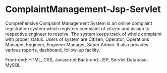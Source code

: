 # ComplaintManagement-Jsp-Servlet

Comprehensive Complaint Management System is an online complaint registration system which registers complaint of citizen and assign to respective engineer to resolve. The system keeps track of whole complaint with proper status. Users of system are Citizen,  Operator, Operations Manager, Engineer, Engineer Manager, Super Admin. It also provides various reports, dashboard, follow-up facility.

Front-end: HTML, CSS, Javascript
Back-end: JSP, Servlet
Database: MySQL
